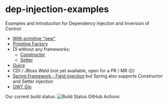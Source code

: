 dep-injection-examples
======================

Examples and Introduction for Dependency Injection and Inversion of Control:
- [With primitive "new"](https://github.com/lofidewanto/dep-injection-examples/tree/master/di-primitive-new)
- [Primitive Factory](https://github.com/lofidewanto/dep-injection-examples/tree/master/di-primitive-factory)
- DI without any frameworks:
  - [Constructor](https://github.com/lofidewanto/dep-injection-examples/tree/master/di-inject-constructor)
  - [Setter](https://github.com/lofidewanto/dep-injection-examples/tree/master/di-inject-setter)
- [Guice](https://github.com/lofidewanto/dep-injection-examples/tree/master/di-inject-constructor-guice)
- CDI / JBoss Weld (not yet available, open for a PR / MR 😉)
- [Spring Framework - Field injection](https://github.com/lofidewanto/dep-injection-examples/tree/master/di-inject-field-spring) but Spring also supports Constructor and Setter injection
- [GWT Gin](https://github.com/lofidewanto/dep-injection-examples/tree/master/di-inject-constructor-gwt-gin)

Our current build status: ![Build Status GitHub Actions](https://github.com/lofidewanto/dep-injection-examples/actions/workflows/maven.yml/badge.svg)
